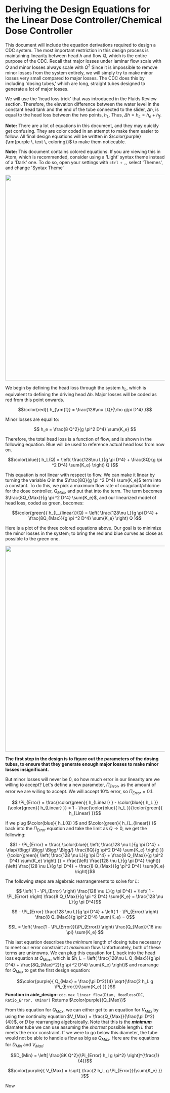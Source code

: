 # Deriving the Design Equations for the Linear Dose Controller/Chemical Dose Controller
This document will include the equation derivations required to design a CDC system. The most important restriction in this design process is maintaining linearity between head $h$ and flow $Q$, which is the entire purpose of the CDC. Recall that major losses under laminar flow scale with $Q$ and minor losses always scale with $Q^2$ Since it is impossible to remove minor losses from the system entirely, we will simply try to make minor losses very small compared to major losses. The CDC does this by including 'dosing tubes,' which are long, straight tubes designed to generate a lot of major losses.

We will use the 'head loss trick' that was introduced in the Fluids Review section. Therefore, the elevation difference between the water level in the constant head tank and the end of the tube connected to the slider, $\Delta h$, is equal to the head loss between the two points, $h_L$. Thus, $\Delta h = h_L = h_e + h_f$.

**Note:** There are a lot of equations in this document, and they may quickly get confusing. They are color coded in an attempt to make them easier to follow. All final design equations will be written in $\color{purple}{\rm{purple \, text \, coloring}}$ to make them noticeable.

**Note:** This document contains colored equations. If you are viewing this in Atom, which is recommended, consider using a 'Light' syntax theme instead of a 'Dark' one. To do so, open your settings with `ctrl` + `,`, select 'Themes', and change 'Syntax Theme'

<img src="https://github.com/AguaClara/CEE4540_Master/blob/master/Summary%20Sheets/Images/CDC_derivation.jpg?raw=true" width=650>

We begin by defining the head loss through the system $h_L$, which is equivalent to defining the driving head $\Delta h$. Major losses will be coded as red from this point onwards.

$$\color{red}{
  h_{\rm{f}} = \frac{128\mu LQ}{\rho g\pi D^4}
  }$$

Minor losses are equal to:

$$ h_e = \frac{8 Q^2}{g \pi^2 D^4} \sum{K_e} $$

Therefore, the total head loss is a function of flow, and is shown in the following equation. Blue will be used to reference actual head loss from now on.

$$\color{blue}{
  h_L(Q) = \left( \frac{128\nu L}{g \pi D^4} + \frac{8Q}{g \pi ^2 D^4} \sum{K_e} \right) Q
  }$$

This equation is not linear with respect to flow. We can make it linear by turning the variable $Q$ in the $\frac{8Q}{g \pi ^2 D^4} \sum{K_e}$ term into a constant. To do this, we pick a maximum flow rate of coagulant/chlorine for the dose controller, $Q_{Max}$, and put that into the term. The term becomes $\frac{8Q_{Max}}{g \pi ^2 D^4} \sum{K_e}$, and our linearized model of head loss, coded as green, becomes:

$$\color{green}{
  h_{L_{linear}}(Q) = \left( \frac{128\nu L}{g \pi D^4} + \frac{8Q_{Max}}{g \pi ^2 D^4} \sum{K_e} \right) Q
  }$$

Here is a plot of the three colored equations above. Our goal is to minimize the minor losses in the system; to bring the red and blue curves as close as possible to the green one.

<img src="https://github.com/AguaClara/CEE4540_Master/blob/master/Summary%20Sheets/Images/CDC_linearity_model.jpg?raw=true" width=650>

**The first step in the design is to figure out the parameters of the dosing tubes, to ensure that they generate enough major losses to make minor losses insignificant.**

But minor losses will never be 0, so how much error in our linearity are we willing to accept? Let's define a new parameter, $\Pi_{Error}$, as the amount of error we are willing to accept. We will accept 10% error, so $\Pi_{Error} = 0.1$.

$$ \Pi_{Error} = \frac{\color{green}{ h_{Linear} } - \color{blue}{ h_L }}{\color{green}{ h_{Linear} }} = 1 - \frac{\color{blue}{ h_L }}{\color{green}{ h_{Linear} }}$$

If we plug $\color{blue}{ h_L(Q) }$ and $\color{green}{ h_{L_{linear}} }$ back into the $\Pi_{Error}$ equation and take the limit as $Q \rightarrow 0$, we get the following:

$$1 - \Pi_{Error} =
  \frac{ \color{blue}{
  \left( \frac{128 \nu L}{g \pi D^4} +
  \rlap{\Bigg/ \Bigg/ \Bigg/ \Bigg/} \frac{8Q}{g \pi^2 D^4} \sum{K_e}
  \right)
  }}   
  {\color{green}{
  \left( \frac{128 \nu L}{g \pi D^4} + \frac{8 Q_{Max}}{g \pi^2 D^4} \sum{K_e} \right)
  }}     
  =     \frac{\left( \frac{128 \nu L}{g \pi D^4} \right)}{\left( \frac{128 \nu L}{g \pi D^4} + \frac{8 Q_{Max}}{g \pi^2 D^4} \sum{K_e} \right)}$$

The following steps are algebraic rearrangements to solve for $L$:

$$ \left( 1 - \Pi_{Error} \right)  \frac{128 \nu L}{g \pi D^4} + \left( 1 - \Pi_{Error} \right) \frac{8 Q_{Max}}{g \pi ^2 D^4} \sum{K_e}  =  \frac{128 \nu L}{g \pi D^4}$$

$$ - \Pi_{Error} \frac{128 \nu L}{g \pi D^4} + \left( 1 - \Pi_{Error} \right) \frac{8 Q_{Max}}{g \pi^2 D^4} \sum{K_e}  = 0$$

$$L = \left( \frac{1 - \Pi_{Error}}{\Pi_{Error}} \right) \frac{Q_{Max}}{16 \nu \pi} \sum{K_e} $$

This last equation describes the _minimum_ length of dosing tube necessary to meet our error constraint at _maximum_ flow.  Unfortunately, both of these terms are unknowns. We can plug this equation for $L$ back into the head loss equation at $Q_{Max}$, which is $h_L = \left( \frac{128\nu L Q_{Max}}{g \pi D^4} + \frac{8Q_{Max}^2}{g \pi ^2 D^4} \sum{K_e} \right)$ and rearrange for $Q_{Max}$ to get the first design equation:

$$\color{purple}{
 Q_{Max} = \frac{\pi D^2}{4} \sqrt{\frac{2 h_L g \Pi_{Error}}{\sum{K_e} }}
 }$$
**Function in aide_design:** `cdc.max_linear_flow(Diam, HeadlossCDC, Ratio_Error, KMinor)` Returns $\color{purple}{Q_{Max}}$


From this equation for $Q_{Max}$, we can either get to an equation for $V_{Max}$ by using the continuity equation $V_{Max} = \frac{Q_{Max}}{\frac{\pi D^2}{4}}$, or $D$ by rearranging algebraically. Note that this is the _**minimum**_ diamater tube we can use assuming the _shortest_ possible length $L$ that meets the error constraint. If we were to go below this diameter, the tube would not be able to handle a flow as big as $Q_{Max}$. Here are the equations for $D_{Min}$ and $V_{Max}$:

$$D_{Min} = \left[ \frac{8K Q^2}{\Pi_{Error} h_l g \pi^2} \right]^{\frac{1}{4}}$$

$$\color{purple}{
V_{Max} = \sqrt{ \frac{2 h_L g \Pi_{Error}}{\sum{K_e} }}
}$$

Now
